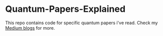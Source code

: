 # Quantum-Papers-Explained
This repo contains code for specific quantum papers i've read. Check my [Medium blogs](https://medium.com/@_monitsharma) for more.


